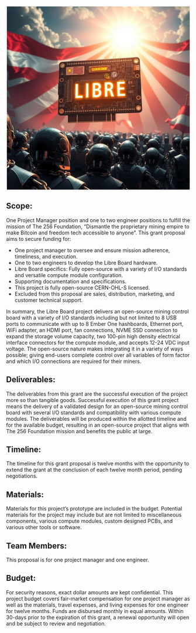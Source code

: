 <p align="center">
<img width="500" src="assets/Libre-Board-Lander.jpg">
</p>

## Scope:
One Project Manager position and one to two engineer positions to fulfill the mission of The 256 Foundation, “Dismantle the proprietary mining empire to make Bitcoin and freedom tech accessible to anyone”. This grant proposal aims to secure funding for:

* One project manager to oversee and ensure mission adherence, timeliness, and execution. 
* One to two engineers to develop the Libre Board hardware.
* Libre Board specifics: Fully open-source with a variety of I/O standards and versatile compute module configuration. 
* Supporting documentation and specifications. 
* This project is fully open-source CERN-OHL-S licensed.
* Excluded from this proposal are sales, distribution, marketing, and customer technical support.

In summary, the Libre Board project delivers an open-source mining control board with a variety of I/O standards including but not limited to 8 USB ports to communicate with up to 8 Ember One hashboards, Ethernet port, WiFi adapter, an HDMI port, fan connections, NVME SSD connection to expand the storage volume capacity, two 100-pin high density electrical interface connectors for the compute module, and accepts 12-24 VDC input voltage. The open-source nature makes integrating it in a variety of ways possible; giving end-users complete control over all variables of form factor and which I/O connections are required for their miners.

## Deliverables:
The deliverables from this grant are the successful execution of the project more so than tangible goods. Successful execution of this grant project means the delivery of a validated design for an open-source mining control board with several I/O standards and compatibility with various compute modules. The deliverables will be produced within the allotted timeline and for the available budget, resulting in an open-source project that aligns with The 256 Foundation mission and benefits the public at large. 

## Timeline:
The timeline for this grant proposal is twelve months with the opportunity to extend the grant at the conclusion of each twelve month period, pending negotiations.

## Materials:
Materials for this project’s prototype are included in the budget. Potential materials for the project may include but are not limited to miscellaneous components, various compute modules, custom designed PCBs, and various other tools or software.

## Team Members:
This proposal is for one project manager and one engineer. 

## Budget:
For security reasons, exact dollar amounts are kept confidential. This project budget covers fair-market compensation for one project manager as well as the materials, travel expenses, and living expenses for one engineer for twelve months. Funds are disbursed monthly in equal amounts. Within 30-days prior to the expiration of this grant, a renewal opportunity will open and be subject to review and negotiation.
